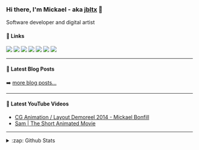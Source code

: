 ### Hi there, I'm Mickael - aka [jbltx][website] 👋

Software developer and digital artist

#### 🔗 Links

[<img src="https://img.shields.io/badge/LinkedIn%20-%230077B5.svg?&style=for-the-badge&logo=linkedin&logoColor=white"/>][linkedin]
[<img src="https://img.shields.io/badge/Twitter%20-%231DA1F2.svg?&style=for-the-badge&logo=Twitter&logoColor=white"/>][twitter]
[<img src="https://img.shields.io/badge/YouTube%20-%23FF0000.svg?&style=for-the-badge&logo=YouTube&logoColor=white"/>][youtube] 
[<img src="https://img.shields.io/badge/Codepen%20-%23000000.svg?&style=for-the-badge&logo=Codepen&logoColor=white"/>][codepen] 
[<img src="https://img.shields.io/badge/Behance%20-%231769FF.svg?&style=for-the-badge&logo=Behance&logoColor=white"/>][behance] 
[<img src="https://img.shields.io/badge/Leetcode%20-%23F89F1B.svg?&style=for-the-badge&logo=Leetcode&logoColor=white"/>][leetcode] 
[<img src="https://img.shields.io/badge/Stack Overflow%20-%23FE7A16.svg?&style=for-the-badge&logo=StackOverflow&logoColor=white"/>][stackoverflow] 

---

#### 📕 Latest Blog Posts

<!-- BLOG-POST-LIST:START -->
<!-- BLOG-POST-LIST:END -->

➡️ [more blog posts...][blog]

---

#### 🎥 Latest YouTube Videos

<!-- YOUTUBE:START -->
- [CG Animation / Layout Demoreel 2014 - Mickael Bonfill](https://www.youtube.com/watch?v=aHCqMuOtY88)
- [Sam | The Short Animated Movie](https://www.youtube.com/watch?v=fzrfrXhE-w4)
<!-- YOUTUBE:END -->

---

<details>
  <summary>:zap: Github Stats</summary>
  <img align="left" src="https://github-readme-stats.vercel.app/api?username=jbltx&show_icons=true" alt="jbltx" />
</details>

[youtube]: https://www.youtube.com/c/mickaelbonfill
[behance]: https://www.behance.net/jbltx
[codepen]: https://codepen.io/jbltx
[twitter]: https://twitter.com/jbltx
[linkedin]: https://linkedin.com/in/mickaelbonfill
[stackoverflow]: https://stackoverflow.com/users/2904349
[dribbble]: https://dribbble.com/jbltx
[leetcode]: https://www.leetcode.com/jbltx
[rss]: https://jbltx.com/posts/index.xml
[website]: https://jbltx.com
[blog]: https://jbltx.com/posts
